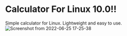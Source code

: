# Calculator For Linux 10.0!!
Simple calculator for Linux.
Lightweight and easy to use.
![Screenshot from 2022-06-25 17-25-38](https://user-images.githubusercontent.com/52569279/175782368-a401d2f5-0d2f-466e-9475-f8eaf19996e9.png)
